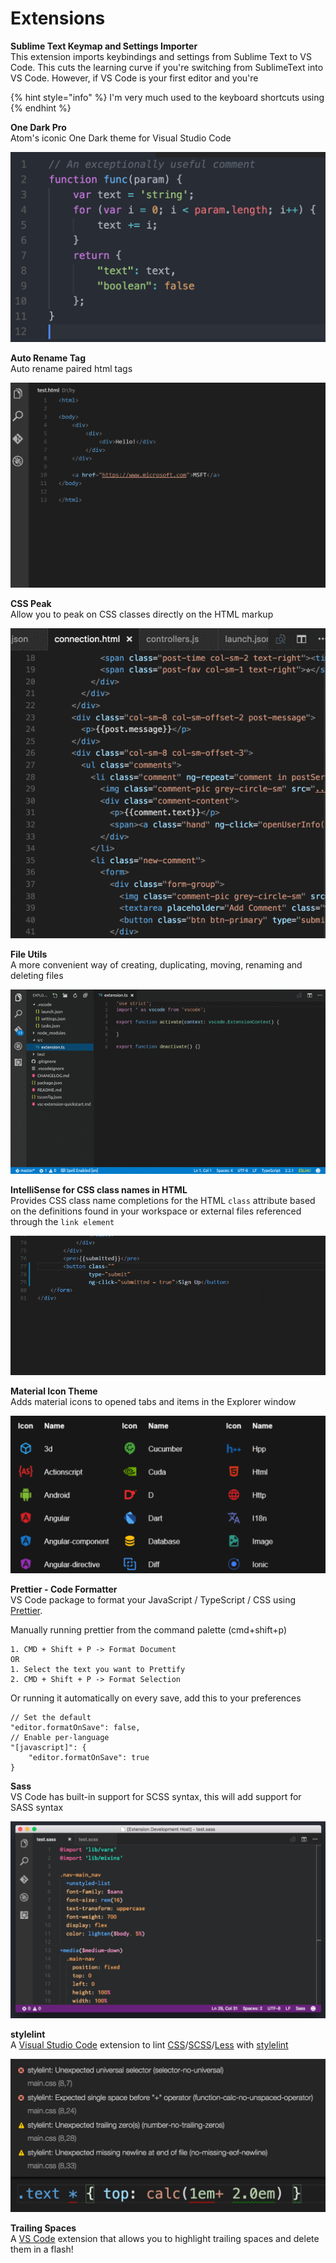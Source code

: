 # Extensions

**Sublime Text Keymap and Settings Importer**  
This extension imports keybindings and settings from Sublime Text to VS Code. This cuts the learning curve if you're switching from SublimeText into VS Code. However, if VS Code is your first editor and you're 

{% hint style="info" %}
I'm very much used to the keyboard shortcuts using 
{% endhint %}

**One Dark Pro**  
Atom's iconic One Dark theme for Visual Studio Code

![](../../../.gitbook/assets/preview-1.png)

**Auto Rename Tag**  
Auto rename paired html tags

![](../../../.gitbook/assets/usage.gif)

**CSS Peak**  
Allow you to peak on CSS classes directly on the HTML markup

![](../../../.gitbook/assets/working.gif)

**File Utils**  
A more convenient way of creating, duplicating, moving, renaming and deleting files

![](../../../.gitbook/assets/demo.gif)

**IntelliSense for CSS class names in HTML**  
Provides CSS class name completions for the HTML `class` attribute based on the definitions found in your workspace or external files referenced through the `link element`

![](../../../.gitbook/assets/68747470733a2f2f692e696d6775722e636f6d2f3563724d66546a2e676966.gif)

**Material Icon Theme**  
Adds material icons to opened tabs and items in the Explorer window

![](../../../.gitbook/assets/screen-shot-2019-09-18-at-1.19.45-am.png)

**Prettier - Code Formatter**  
VS Code package to format your JavaScript / TypeScript / CSS using [Prettier](https://github.com/prettier/prettier).

Manually running prettier from the command palette \(cmd+shift+p\)

```text
1. CMD + Shift + P -> Format Document
OR
1. Select the text you want to Prettify
2. CMD + Shift + P -> Format Selection
```

Or running it automatically on every save, add this to your preferences

```text
// Set the default
"editor.formatOnSave": false,
// Enable per-language
"[javascript]": {
    "editor.formatOnSave": true
}
```

**Sass**  
VS Code has built-in support for SCSS syntax, this will add support for SASS syntax

![](../../../.gitbook/assets/screen-shot-2019-09-18-at-1.25.09-am.png)

**stylelint**  
A [Visual Studio Code](https://code.visualstudio.com/) extension to lint [CSS](https://www.w3.org/Style/CSS/)/[SCSS](https://sass-lang.com/documentation/file.SASS_REFERENCE.html#syntax)/[Less](http://lesscss.org/) with [stylelint](https://stylelint.io/)

![](../../../.gitbook/assets/screenshot.png)

**Trailing Spaces**  
A [VS Code](https://code.visualstudio.com/) extension that allows you to highlight trailing spaces and delete them in a flash!

